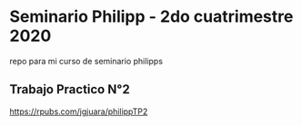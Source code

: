 # Seminario Philipp - 2do cuatrimestre 2020
repo para mi curso de seminario philipps

## Trabajo Practico N°2
https://rpubs.com/jgjuara/philippTP2
